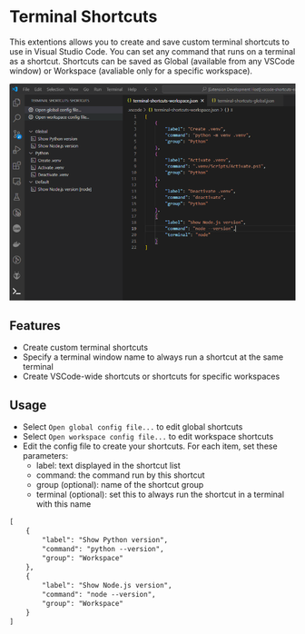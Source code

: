 # Terminal Shortcuts 

This extentions allows you to create and save custom terminal shortcuts to use in Visual Studio Code. You can set any command that runs on a terminal as a shortcut. Shortcuts can be saved as Global (available from any VSCode window) or Workspace (avaliable only for a specific workspace).

![extension](images/extension.png)

## Features

* Create custom terminal shortcuts
* Specify a terminal window name to always run a shortcut at the same terminal
* Create VSCode-wide shortcuts or shortcuts for specific workspaces

## Usage

* Select `Open global config file...` to edit global shortcuts
* Select `Open workspace config file...` to edit workspace shortcuts
* Edit the config file to create your shortcuts. For each item, set these parameters:
    * label: text displayed in the shortcut list
    * command: the command run by this shortcut
    * group (optional): name of the shortcut group
    * terminal (optional): set this to always run the shortcut in a terminal with this name

```
[
    {
        "label": "Show Python version",
        "command": "python --version",
        "group": "Workspace"
    },
    {
        "label": "Show Node.js version",
        "command": "node --version",
        "group": "Workspace"
    }
]
```
